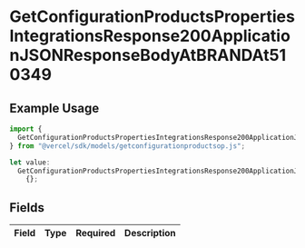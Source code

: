 # GetConfigurationProductsPropertiesIntegrationsResponse200ApplicationJSONResponseBodyAtBRANDAt510349

## Example Usage

```typescript
import {
  GetConfigurationProductsPropertiesIntegrationsResponse200ApplicationJSONResponseBodyAtBRANDAt510349,
} from "@vercel/sdk/models/getconfigurationproductsop.js";

let value:
  GetConfigurationProductsPropertiesIntegrationsResponse200ApplicationJSONResponseBodyAtBRANDAt510349 =
    {};
```

## Fields

| Field       | Type        | Required    | Description |
| ----------- | ----------- | ----------- | ----------- |